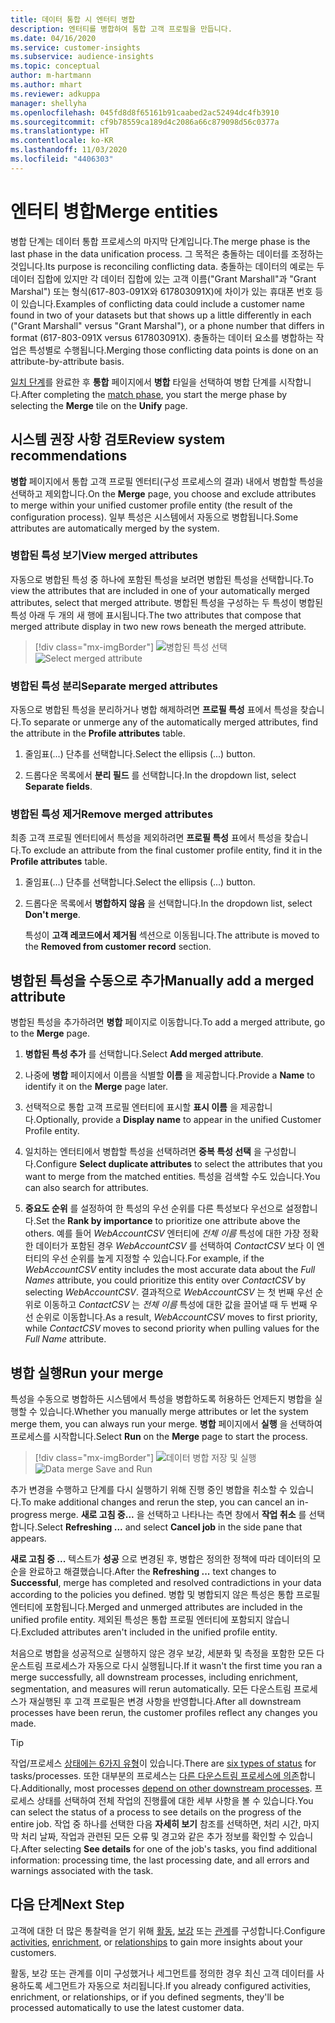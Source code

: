 ```yaml
---
title: 데이터 통합 시 엔터티 병합
description: 엔터티를 병합하여 통합 고객 프로필을 만듭니다.
ms.date: 04/16/2020
ms.service: customer-insights
ms.subservice: audience-insights
ms.topic: conceptual
author: m-hartmann
ms.author: mhart
ms.reviewer: adkuppa
manager: shellyha
ms.openlocfilehash: 045fd8d8f65161b91caabed2ac52494dc4fb3910
ms.sourcegitcommit: cf9b78559ca189d4c2086a66c879098d56c0377a
ms.translationtype: HT
ms.contentlocale: ko-KR
ms.lasthandoff: 11/03/2020
ms.locfileid: "4406303"
---
```

# <a name="merge-entities"></a><span data-ttu-id="c1aa3-103">엔터티 병합</span><span class="sxs-lookup"><span data-stu-id="c1aa3-103">Merge entities</span></span>

<span data-ttu-id="c1aa3-104">병합 단계는 데이터 통합 프로세스의 마지막 단계입니다.</span><span class="sxs-lookup"><span data-stu-id="c1aa3-104">The merge phase is the last phase in the data unification process.</span></span> <span data-ttu-id="c1aa3-105">그 목적은 충돌하는 데이터를 조정하는 것입니다.</span><span class="sxs-lookup"><span data-stu-id="c1aa3-105">Its purpose is reconciling conflicting data.</span></span> <span data-ttu-id="c1aa3-106">충돌하는 데이터의 예로는 두 데이터 집합에 있지만 각 데이터 집합에 있는 고객 이름("Grant Marshall"과 "Grant Marshal") 또는 형식(617-803-091X와 617803091X)에 차이가 있는 휴대폰 번호 등이 있습니다.</span><span class="sxs-lookup"><span data-stu-id="c1aa3-106">Examples of conflicting data could include a customer name found in two of your datasets but that shows up a little differently in each ("Grant Marshall" versus "Grant Marshal"), or a phone number that differs in format (617-803-091X versus 617803091X).</span></span> <span data-ttu-id="c1aa3-107">충돌하는 데이터 요소를 병합하는 작업은 특성별로 수행됩니다.</span><span class="sxs-lookup"><span data-stu-id="c1aa3-107">Merging those conflicting data points is done on an attribute-by-attribute basis.</span></span>

<span data-ttu-id="c1aa3-108">[일치 단계](match-entities.md)를 완료한 후 **통합** 페이지에서 **병합** 타일을 선택하여 병합 단계를 시작합니다.</span><span class="sxs-lookup"><span data-stu-id="c1aa3-108">After completing the [match phase](match-entities.md), you start the merge phase by selecting the **Merge** tile on the **Unify** page.</span></span>

## <a name="review-system-recommendations"></a><span data-ttu-id="c1aa3-109">시스템 권장 사항 검토</span><span class="sxs-lookup"><span data-stu-id="c1aa3-109">Review system recommendations</span></span>

<span data-ttu-id="c1aa3-110">**병합** 페이지에서 통합 고객 프로필 엔터티(구성 프로세스의 결과) 내에서 병합할 특성을 선택하고 제외합니다.</span><span class="sxs-lookup"><span data-stu-id="c1aa3-110">On the **Merge** page, you choose and exclude attributes to merge within your unified customer profile entity (the result of the configuration process).</span></span> <span data-ttu-id="c1aa3-111">일부 특성은 시스템에서 자동으로 병합됩니다.</span><span class="sxs-lookup"><span data-stu-id="c1aa3-111">Some attributes are automatically merged by the system.</span></span>

### <a name="view-merged-attributes"></a><span data-ttu-id="c1aa3-112">병합된 특성 보기</span><span class="sxs-lookup"><span data-stu-id="c1aa3-112">View merged attributes</span></span>

<span data-ttu-id="c1aa3-113">자동으로 병합된 특성 중 하나에 포함된 특성을 보려면 병합된 특성을 선택합니다.</span><span class="sxs-lookup"><span data-stu-id="c1aa3-113">To view the attributes that are included in one of your automatically merged attributes, select that merged attribute.</span></span> <span data-ttu-id="c1aa3-114">병합된 특성을 구성하는 두 특성이 병합된 특성 아래 두 개의 새 행에 표시됩니다.</span><span class="sxs-lookup"><span data-stu-id="c1aa3-114">The two attributes that compose that merged attribute display in two new rows beneath the merged attribute.</span></span>

> [!div class="mx-imgBorder"]
> <span data-ttu-id="c1aa3-115">![병합된 특성 선택](media/configure-data-merge-profile-attributes.png "병합된 특성 선택")</span><span class="sxs-lookup"><span data-stu-id="c1aa3-115">![Select merged attribute](media/configure-data-merge-profile-attributes.png "Select merged attribute")</span></span>

### <a name="separate-merged-attributes"></a><span data-ttu-id="c1aa3-116">병합된 특성 분리</span><span class="sxs-lookup"><span data-stu-id="c1aa3-116">Separate merged attributes</span></span>

<span data-ttu-id="c1aa3-117">자동으로 병합된 특성을 분리하거나 병합 해제하려면 **프로필 특성** 표에서 특성을 찾습니다.</span><span class="sxs-lookup"><span data-stu-id="c1aa3-117">To separate or unmerge any of the automatically merged attributes, find the attribute in the **Profile attributes** table.</span></span>

1. <span data-ttu-id="c1aa3-118">줄임표(...) 단추를 선택합니다.</span><span class="sxs-lookup"><span data-stu-id="c1aa3-118">Select the ellipsis (...) button.</span></span>
  
2. <span data-ttu-id="c1aa3-119">드롭다운 목록에서 **분리 필드** 를 선택합니다.</span><span class="sxs-lookup"><span data-stu-id="c1aa3-119">In the dropdown list, select **Separate fields**.</span></span>

### <a name="remove-merged-attributes"></a><span data-ttu-id="c1aa3-120">병합된 특성 제거</span><span class="sxs-lookup"><span data-stu-id="c1aa3-120">Remove merged attributes</span></span>

<span data-ttu-id="c1aa3-121">최종 고객 프로필 엔터티에서 특성을 제외하려면 **프로필 특성** 표에서 특성을 찾습니다.</span><span class="sxs-lookup"><span data-stu-id="c1aa3-121">To exclude an attribute from the final customer profile entity, find it in the **Profile attributes** table.</span></span>

1. <span data-ttu-id="c1aa3-122">줄임표(...) 단추를 선택합니다.</span><span class="sxs-lookup"><span data-stu-id="c1aa3-122">Select the ellipsis (...) button.</span></span>
  
2. <span data-ttu-id="c1aa3-123">드롭다운 목록에서 **병합하지 않음** 을 선택합니다.</span><span class="sxs-lookup"><span data-stu-id="c1aa3-123">In the dropdown list, select **Don't merge**.</span></span>

   <span data-ttu-id="c1aa3-124">특성이 **고객 레코드에서 제거됨** 섹션으로 이동됩니다.</span><span class="sxs-lookup"><span data-stu-id="c1aa3-124">The attribute is moved to the **Removed from customer record** section.</span></span>

## <a name="manually-add-a-merged-attribute"></a><span data-ttu-id="c1aa3-125">병합된 특성을 수동으로 추가</span><span class="sxs-lookup"><span data-stu-id="c1aa3-125">Manually add a merged attribute</span></span>

<span data-ttu-id="c1aa3-126">병합된 특성을 추가하려면 **병합** 페이지로 이동합니다.</span><span class="sxs-lookup"><span data-stu-id="c1aa3-126">To add a merged attribute, go to the **Merge** page.</span></span>

1. <span data-ttu-id="c1aa3-127">**병합된 특성 추가** 를 선택합니다.</span><span class="sxs-lookup"><span data-stu-id="c1aa3-127">Select **Add merged attribute**.</span></span>

2. <span data-ttu-id="c1aa3-128">나중에 **병합** 페이지에서 이름을 식별할 **이름** 을 제공합니다.</span><span class="sxs-lookup"><span data-stu-id="c1aa3-128">Provide a **Name** to identify it on the **Merge** page later.</span></span>

3. <span data-ttu-id="c1aa3-129">선택적으로 통합 고객 프로필 엔터티에 표시할 **표시 이름** 을 제공합니다.</span><span class="sxs-lookup"><span data-stu-id="c1aa3-129">Optionally, provide a **Display name** to appear in the unified Customer Profile entity.</span></span>

4. <span data-ttu-id="c1aa3-130">일치하는 엔터티에서 병합할 특성을 선택하려면 **중복 특성 선택** 을 구성합니다.</span><span class="sxs-lookup"><span data-stu-id="c1aa3-130">Configure **Select duplicate attributes** to select the attributes that you want to merge from the matched entities.</span></span> <span data-ttu-id="c1aa3-131">특성을 검색할 수도 있습니다.</span><span class="sxs-lookup"><span data-stu-id="c1aa3-131">You can also search for attributes.</span></span>

5. <span data-ttu-id="c1aa3-132">**중요도 순위** 를 설정하여 한 특성의 우선 순위를 다른 특성보다 우선으로 설정합니다.</span><span class="sxs-lookup"><span data-stu-id="c1aa3-132">Set the **Rank by importance** to prioritize one attribute above the others.</span></span> <span data-ttu-id="c1aa3-133">예를 들어 *WebAccountCSV* 엔터티에 *전체 이름* 특성에 대한 가장 정확한 데이터가 포함된 경우 *WebAccountCSV* 를 선택하여 *ContactCSV* 보다 이 엔터티의 우선 순위를 높게 지정할 수 있습니다.</span><span class="sxs-lookup"><span data-stu-id="c1aa3-133">For example, if the *WebAccountCSV* entity includes the most accurate data about the *Full Names* attribute, you could prioritize this entity over *ContactCSV* by selecting *WebAccountCSV*.</span></span> <span data-ttu-id="c1aa3-134">결과적으로 *WebAccountCSV* 는 첫 번째 우선 순위로 이동하고 *ContactCSV* 는 *전체 이름* 특성에 대한 값을 끌어낼 때 두 번째 우선 순위로 이동합니다.</span><span class="sxs-lookup"><span data-stu-id="c1aa3-134">As a result, *WebAccountCSV* moves to first priority, while *ContactCSV* moves to second priority when pulling values for the *Full Name* attribute.</span></span>

## <a name="run-your-merge"></a><span data-ttu-id="c1aa3-135">병합 실행</span><span class="sxs-lookup"><span data-stu-id="c1aa3-135">Run your merge</span></span>

<span data-ttu-id="c1aa3-136">특성을 수동으로 병합하든 시스템에서 특성을 병합하도록 허용하든 언제든지 병합을 실행할 수 있습니다.</span><span class="sxs-lookup"><span data-stu-id="c1aa3-136">Whether you manually merge attributes or let the system merge them, you can always run your merge.</span></span> <span data-ttu-id="c1aa3-137">**병합** 페이지에서 **실행** 을 선택하여 프로세스를 시작합니다.</span><span class="sxs-lookup"><span data-stu-id="c1aa3-137">Select **Run** on the **Merge** page to start the process.</span></span>

> [!div class="mx-imgBorder"]
> <span data-ttu-id="c1aa3-138">![데이터 병합 저장 및 실행](media/configure-data-merge-save-run.png "데이터 병합 저장 및 실행")</span><span class="sxs-lookup"><span data-stu-id="c1aa3-138">![Data merge Save and Run](media/configure-data-merge-save-run.png "Data merge Save and Run")</span></span>

<span data-ttu-id="c1aa3-139">추가 변경을 수행하고 단계를 다시 실행하기 위해 진행 중인 병합을 취소할 수 있습니다.</span><span class="sxs-lookup"><span data-stu-id="c1aa3-139">To make additional changes and rerun the step, you can cancel an in-progress merge.</span></span> <span data-ttu-id="c1aa3-140">**새로 고침 중...** 을 선택하고 나타나는 측면 창에서 **작업 취소** 를 선택합니다.</span><span class="sxs-lookup"><span data-stu-id="c1aa3-140">Select **Refreshing ...** and select **Cancel job**  in the side pane that appears.</span></span>

<span data-ttu-id="c1aa3-141">**새로 고침 중 ...** 텍스트가 **성공** 으로 변경된 후, 병합은 정의한 정책에 따라 데이터의 모순을 완료하고 해결했습니다.</span><span class="sxs-lookup"><span data-stu-id="c1aa3-141">After the **Refreshing ...** text changes to **Successful**, merge has completed and resolved contradictions in your data according to the policies you defined.</span></span> <span data-ttu-id="c1aa3-142">병합 및 병합되지 않은 특성은 통합 프로필 엔터티에 포함됩니다.</span><span class="sxs-lookup"><span data-stu-id="c1aa3-142">Merged and unmerged attributes are included in the unified profile entity.</span></span> <span data-ttu-id="c1aa3-143">제외된 특성은 통합 프로필 엔터티에 포함되지 않습니다.</span><span class="sxs-lookup"><span data-stu-id="c1aa3-143">Excluded attributes aren't included in the unified profile entity.</span></span>

<span data-ttu-id="c1aa3-144">처음으로 병합을 성공적으로 실행하지 않은 경우 보강, 세분화 및 측정을 포함한 모든 다운스트림 프로세스가 자동으로 다시 실행됩니다.</span><span class="sxs-lookup"><span data-stu-id="c1aa3-144">If it wasn't the first time you ran a merge successfully, all downstream processes, including enrichment, segmentation, and measures will rerun automatically.</span></span> <span data-ttu-id="c1aa3-145">모든 다운스트림 프로세스가 재실행된 후 고객 프로필은 변경 사항을 반영합니다.</span><span class="sxs-lookup"><span data-stu-id="c1aa3-145">After all downstream processes have been rerun, the customer profiles reflect any changes you made.</span></span>

> [!TIP]
> <span data-ttu-id="c1aa3-146">작업/프로세스 [상태에는 6가지 유형](system.md#status-types)이 있습니다.</span><span class="sxs-lookup"><span data-stu-id="c1aa3-146">There are [six types of status](system.md#status-types) for tasks/processes.</span></span> <span data-ttu-id="c1aa3-147">또한 대부분의 프로세스는 [다른 다운스트림 프로세스에 의존](system.md#refresh-policies)합니다.</span><span class="sxs-lookup"><span data-stu-id="c1aa3-147">Additionally, most processes [depend on other downstream processes](system.md#refresh-policies).</span></span> <span data-ttu-id="c1aa3-148">프로세스 상태를 선택하여 전체 작업의 진행률에 대한 세부 사항을 볼 수 있습니다.</span><span class="sxs-lookup"><span data-stu-id="c1aa3-148">You can select the status of a process to see details on the progress of the entire job.</span></span> <span data-ttu-id="c1aa3-149">작업 중 하나를 선택한 다음 **자세히 보기** 참조를 선택하면, 처리 시간, 마지막 처리 날짜, 작업과 관련된 모든 오류 및 경고와 같은 추가 정보를 확인할 수 있습니다.</span><span class="sxs-lookup"><span data-stu-id="c1aa3-149">After selecting **See details** for one of the job's tasks, you find additional information: processing time, the last processing date, and all errors and warnings associated with the task.</span></span>

## <a name="next-step"></a><span data-ttu-id="c1aa3-150">다음 단계</span><span class="sxs-lookup"><span data-stu-id="c1aa3-150">Next Step</span></span>

<span data-ttu-id="c1aa3-151">고객에 대한 더 많은 통찰력을 얻기 위해 [활동](activities.md), [보강](enrichment-microsoft-graph.md) 또는 [관계](relationships.md)를 구성합니다.</span><span class="sxs-lookup"><span data-stu-id="c1aa3-151">Configure [activities](activities.md), [enrichment](enrichment-microsoft-graph.md), or [relationships](relationships.md) to gain more insights about your customers.</span></span>

<span data-ttu-id="c1aa3-152">활동, 보강 또는 관계를 이미 구성했거나 세그먼트를 정의한 경우 최신 고객 데이터를 사용하도록 세그먼트가 자동으로 처리됩니다.</span><span class="sxs-lookup"><span data-stu-id="c1aa3-152">If you already configured activities, enrichment, or relationships, or if you defined segments, they'll be processed automatically to use the latest customer data.</span></span>


